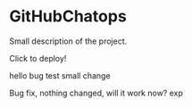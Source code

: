 # GitHubChatops 
Small description of the project.

Click to deploy!

hello bug test small change


Bug fix, nothing changed, will it work now? exp

